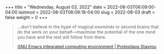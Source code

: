 +++
title = "Wednesday, August 03, 2022"
date = 2022-08-03T06:09:00-04:00
lastmod = 2022-08-03T06:09:18-04:00
slug = 2022-08-03
draft = false
weight = 0
+++

> ...don't believe in the hype of magical exominds or second brains that do the work on your behalf—maximise the potential of the one mind you have and the rest will follow from there.
>
> [GNU Emacs integrated computing environment | Protesilaos Stavrou](https://protesilaos.com/emacs/dotemacs#h:a196812e-1644-4536-84ba-687366867def)

[//]: # "Exported with love from a post written in Org mode"
[//]: # "- https://github.com/kaushalmodi/ox-hugo"

